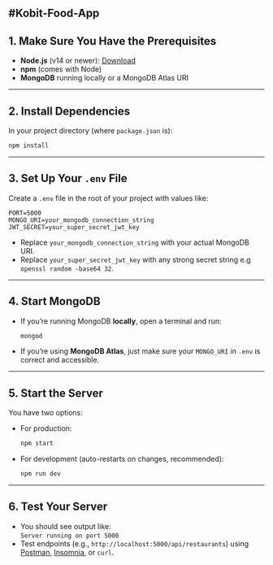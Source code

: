 #Kobit-Food-App
--
## 1. **Make Sure You Have the Prerequisites**
- **Node.js** (v14 or newer): [Download](https://nodejs.org/)
- **npm** (comes with Node)
- **MongoDB** running locally or a MongoDB Atlas URI

---

## 2. **Install Dependencies**

In your project directory (where `package.json` is):

```bash
npm install
```

---

## 3. **Set Up Your `.env` File**

Create a `.env` file in the root of your project with values like:

```
PORT=5000
MONGO_URI=your_mongodb_connection_string
JWT_SECRET=your_super_secret_jwt_key
```
- Replace `your_mongodb_connection_string` with your actual MongoDB URI.
- Replace `your_super_secret_jwt_key` with any strong secret string e.g `openssl random -base64 32`.


---

## 4. **Start MongoDB**

- If you’re running MongoDB **locally**, open a terminal and run:
  ```bash
  mongod
  ```
- If you’re using **MongoDB Atlas**, just make sure your `MONGO_URI` in `.env` is correct and accessible.

---

## 5. **Start the Server**

You have two options:
- For production:
  ```bash
  npm start
  ```
- For development (auto-restarts on changes, recommended):
  ```bash
  npm run dev
  ```

---

## 6. **Test Your Server**

- You should see output like:  
  `Server running on port 5000`
- Test endpoints (e.g., `http://localhost:5000/api/restaurants`) using [Postman](https://www.postman.com/), [Insomnia](https://insomnia.rest/), or `curl`.